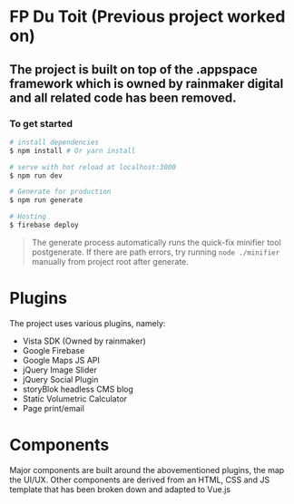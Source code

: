 # FP Du Toit (Previous project worked on)

## The project is built on top of the .appspace framework which is owned by rainmaker digital and all related code has been removed.

### To get started

``` bash
# install dependencies
$ npm install # Or yarn install

# serve with hot reload at localhost:3000
$ npm run dev

# Generate for production
$ npm run generate

# Hosting
$ firebase deploy
```

> The generate process automatically runs the quick-fix minifier tool postgenerate. If there are path errors, try running `node ./minifier` manually from project root after generate.

# Plugins
The project uses various plugins, namely:
- Vista SDK (Owned by rainmaker)
- Google Firebase
- Google Maps JS API
- jQuery Image Slider
- jQuery Social Plugin
- storyBlok headless CMS blog
- Static Volumetric Calculator
- Page print/email

# Components
Major components are built around the abovementioned plugins, the map the UI/UX. Other components are derived from an HTML, CSS and JS template that has been broken down and adapted to Vue.js

